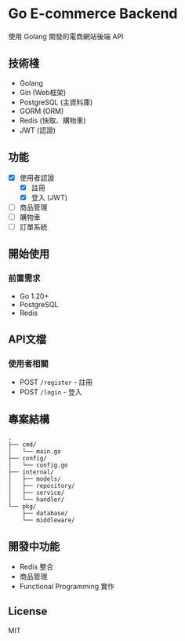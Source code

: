 # Go E-commerce Backend

使用 Golang 開發的電商網站後端 API

## 技術棧

- Golang
- Gin (Web框架)
- PostgreSQL (主資料庫)
- GORM (ORM)
- Redis (快取、購物車)
- JWT (認證)

## 功能

- [x] 使用者認證
  - [x] 註冊
  - [x] 登入 (JWT)
- [ ] 商品管理
- [ ] 購物車
- [ ] 訂單系統

## 開始使用

### 前置需求

- Go 1.20+
- PostgreSQL
- Redis

## API文檔

### 使用者相關

- POST `/register` - 註冊
- POST `/login` - 登入

## 專案結構

```
.
├── cmd/
│   └── main.go
├── config/
│   └── config.go
├── internal/
│   ├── models/
│   ├── repository/
│   ├── service/
│   └── handler/
└── pkg/
    ├── database/
    └── middleware/
```

## 開發中功能

- Redis 整合
- 商品管理
- Functional Programming 實作

## License

MIT
